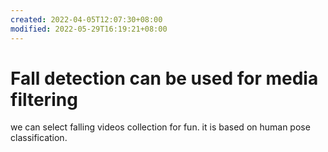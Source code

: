 ```yaml
---
created: 2022-04-05T12:07:30+08:00
modified: 2022-05-29T16:19:21+08:00
---
```


# Fall detection can be used for media filtering

we can select falling videos collection for fun.
it is based on human pose classification.
